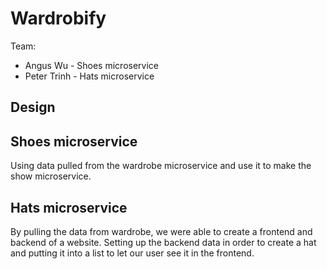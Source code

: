 # Wardrobify

Team:

- Angus Wu - Shoes microservice
- Peter Trinh - Hats microservice

## Design

## Shoes microservice

Using data pulled from the wardrobe microservice and use it to make the
show microservice.

## Hats microservice


By pulling the data from wardrobe, we were able to create a frontend and backend of a website. Setting up the backend data in order to create a hat and putting it into a list to let our user see it in the frontend.
